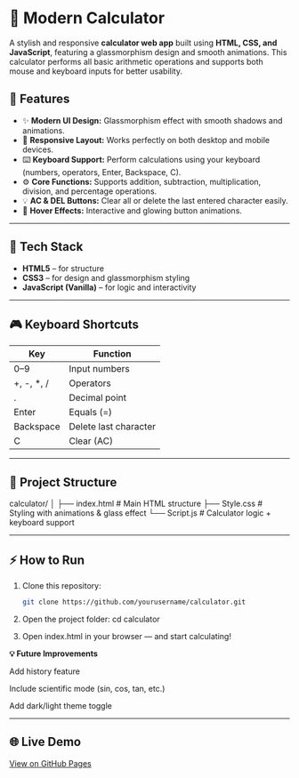 # 🧮 Modern Calculator

A stylish and responsive **calculator web app** built using **HTML, CSS, and JavaScript**, featuring a glassmorphism design and smooth animations. This calculator performs all basic arithmetic operations and supports both mouse and keyboard inputs for better usability.


## 🚀 Features

- ✨ **Modern UI Design:** Glassmorphism effect with smooth shadows and animations.  
- 🎨 **Responsive Layout:** Works perfectly on both desktop and mobile devices.  
- ⌨️ **Keyboard Support:** Perform calculations using your keyboard (numbers, operators, Enter, Backspace, C).  
- ⚙️ **Core Functions:** Supports addition, subtraction, multiplication, division, and percentage operations.  
- 💡 **AC & DEL Buttons:** Clear all or delete the last entered character easily.  
- 🌈 **Hover Effects:** Interactive and glowing button animations.

---

## 🧱 Tech Stack

- **HTML5** – for structure  
- **CSS3** – for design and glassmorphism styling  
- **JavaScript (Vanilla)** – for logic and interactivity  

---

## 🎮 Keyboard Shortcuts

| Key | Function |
|-----|-----------|
| 0–9 | Input numbers |
| +, -, *, / | Operators |
| . | Decimal point |
| Enter | Equals (=) |
| Backspace | Delete last character |
| C | Clear (AC) |

---

## 📂 Project Structure

calculator/
│
├── index.html # Main HTML structure
├── Style.css # Styling with animations & glass effect
└── Script.js # Calculator logic + keyboard support


---

## ⚡ How to Run

1. Clone this repository:
   ```bash
   git clone https://github.com/yourusername/calculator.git
   
2. Open the project folder:
  cd calculator

3. Open index.html in your browser — and start calculating!


**💡 Future Improvements**

Add history feature

Include scientific mode (sin, cos, tan, etc.)

Add dark/light theme toggle

---
## 🌐 Live Demo
[View on GitHub Pages](https://www.linkedin.com/posts/amrutapatil21_codealpha-webdevelopment-html-activity-7390082908612513792-1TIb?utm_source=share&utm_medium=member_desktop&rcm=ACoAAEIC3qQBl9ygxQ1rrtTr4txQiPo91J3Gp4Y)
